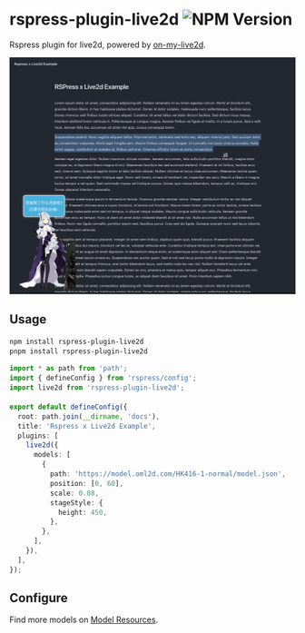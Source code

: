 # rspress-plugin-live2d ![NPM Version](https://img.shields.io/npm/v/rspress-plugin-live2d)

Rspress plugin for live2d, powered by [on-my-live2d](https://oml2d.com/).

![example](image.png)

## Usage

```bash
npm install rspress-plugin-live2d
pnpm install rspress-plugin-live2d
```

```ts
import * as path from 'path';
import { defineConfig } from 'rspress/config';
import live2d from 'rspress-plugin-live2d';

export default defineConfig({
  root: path.join(__dirname, 'docs'),
  title: 'Rspress x Live2d Example',
  plugins: [
    live2d({
      models: [
        {
          path: 'https://model.oml2d.com/HK416-1-normal/model.json',
          position: [0, 60],
          scale: 0.08,
          stageStyle: {
            height: 450,
          },
        },
      ],
    }),
  ],
});
```

## Configure

Find more models on [Model Resources](https://oml2d.com/guide/models.html).
